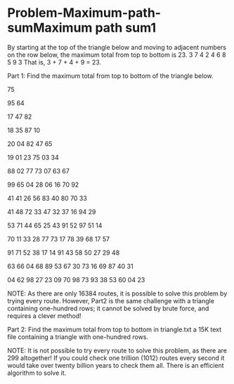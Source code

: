 # Problem-Maximum-path-sumMaximum path sum1
By starting at the top of the triangle below and moving to adjacent numbers on the row
below, the maximum total from top to bottom is 23.
3
7 4
2 4 6
8 5 9 3
That is, 3 + 7 + 4 + 9 = 23.

Part 1: Find the maximum total from top to bottom of the triangle below.

75

95 64

17 47 82

18 35 87 10

20 04 82 47 65

19 01 23 75 03 34

88 02 77 73 07 63 67

99 65 04 28 06 16 70 92

41 41 26 56 83 40 80 70 33

41 48 72 33 47 32 37 16 94 29

53 71 44 65 25 43 91 52 97 51 14

70 11 33 28 77 73 17 78 39 68 17 57

91 71 52 38 17 14 91 43 58 50 27 29 48

63 66 04 68 89 53 67 30 73 16 69 87 40 31

04 62 98 27 23 09 70 98 73 93 38 53 60 04 23


NOTE: As there are only 16384 routes, it is possible to solve this problem by trying every
route. However, Part2 is the same challenge with a triangle containing one-hundred
rows; it cannot be solved by brute force, and requires a clever method!


Part 2: Find the maximum total from top to bottom in triangle.txt a 15K text file
containing a triangle with one-hundred rows.

NOTE: It is not possible to try every route to solve this problem, as there are 299 altogether! If
you could check one trillion (1012) routes every second it would take over twenty billion years to
check them all. There is an efficient algorithm to solve it.
